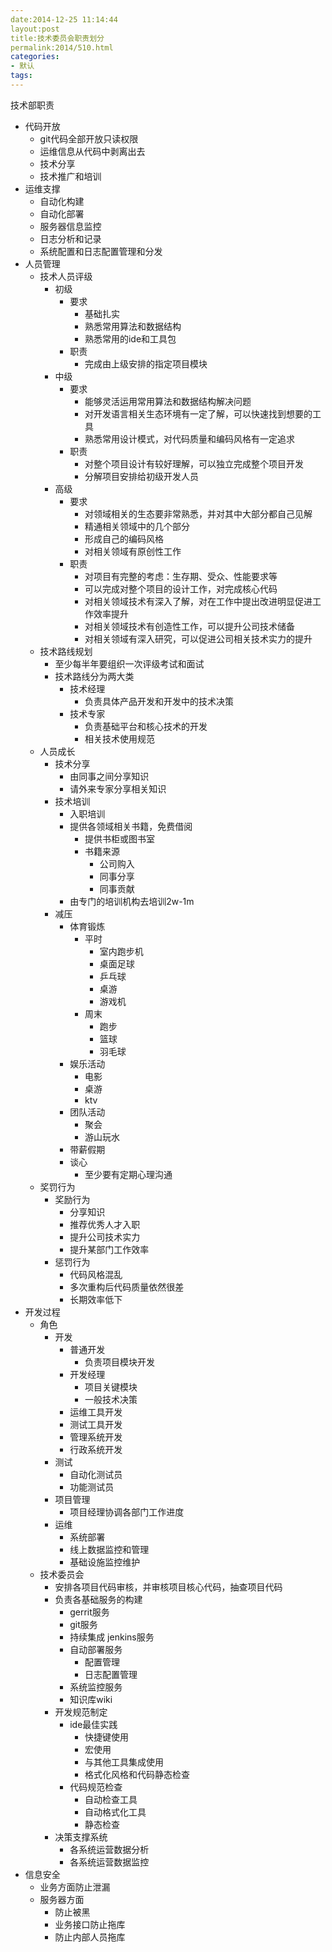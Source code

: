 ```yaml
---
date:2014-12-25 11:14:44
layout:post
title:技术委员会职责划分
permalink:2014/510.html
categories:
- 默认
tags:
---
```



<p> 技术部职责 </p> 
<ul> 
 <li> 代码开放 
  <ul> 
   <li> git代码全部开放只读权限 </li> 
   <li> 运维信息从代码中剥离出去 </li> 
   <li> 技术分享 </li> 
   <li> 技术推广和培训 </li> 
  </ul> </li> 
 <li> 运维支撑 
  <ul> 
   <li> 自动化构建 </li> 
   <li> 自动化部署 </li> 
   <li> 服务器信息监控 </li> 
   <li> 日志分析和记录 </li> 
   <li> 系统配置和日志配置管理和分发 </li> 
  </ul> </li> 
 <li> 人员管理 
  <ul> 
   <li> 技术人员评级 
    <ul> 
     <li> 初级 
      <ul> 
       <li> 要求 
        <ul> 
         <li> 基础扎实 </li> 
         <li> 熟悉常用算法和数据结构 </li> 
         <li> 熟悉常用的ide和工具包 </li> 
        </ul> </li> 
       <li> 职责 
        <ul> 
         <li> 完成由上级安排的指定项目模块 </li> 
        </ul> </li> 
      </ul> </li> 
     <li> 中级 
      <ul> 
       <li> 要求 
        <ul> 
         <li> 能够灵活运用常用算法和数据结构解决问题 </li> 
         <li> 对开发语言相关生态环境有一定了解，可以快速找到想要的工具 </li> 
         <li> 熟悉常用设计模式，对代码质量和编码风格有一定追求 </li> 
        </ul> </li> 
       <li> 职责 
        <ul> 
         <li> 对整个项目设计有较好理解，可以独立完成整个项目开发 </li> 
         <li> 分解项目安排给初级开发人员 </li> 
        </ul> </li> 
      </ul> </li> 
     <li> 高级 
      <ul> 
       <li> 要求 
        <ul> 
         <li> 对领域相关的生态要非常熟悉，并对其中大部分都自己见解 </li> 
         <li> 精通相关领域中的几个部分 </li> 
         <li> 形成自己的编码风格 </li> 
         <li> 对相关领域有原创性工作 </li> 
        </ul> </li> 
       <li> 职责 
        <ul> 
         <li> 对项目有完整的考虑：生存期、受众、性能要求等 </li> 
         <li> 可以完成对整个项目的设计工作，对完成核心代码 </li> 
         <li> 对相关领域技术有深入了解，对在工作中提出改进明显促进工作效率提升 </li> 
         <li> 对相关领域技术有创造性工作，可以提升公司技术储备 </li> 
         <li> 对相关领域有深入研究，可以促进公司相关技术实力的提升 </li> 
        </ul> </li> 
      </ul> </li> 
    </ul> </li> 
   <li> 技术路线规划 
    <ul> 
     <li> 至少每半年要组织一次评级考试和面试 </li> 
     <li> 技术路线分为两大类 
      <ul> 
       <li> 技术经理 
        <ul> 
         <li> 负责具体产品开发和开发中的技术决策 </li> 
        </ul> </li> 
       <li> 技术专家 
        <ul> 
         <li> 负责基础平台和核心技术的开发 </li> 
         <li> 相关技术使用规范 </li> 
        </ul> </li> 
      </ul> </li> 
    </ul> </li> 
   <li> 人员成长 
    <ul> 
     <li> 技术分享 
      <ul> 
       <li> 由同事之间分享知识 </li> 
       <li> 请外来专家分享相关知识 </li> 
      </ul> </li> 
     <li> 技术培训 
      <ul> 
       <li> 入职培训 </li> 
       <li> 提供各领域相关书籍，免费借阅 
        <ul> 
         <li> 提供书柜或图书室 </li> 
         <li> 书籍来源 
          <ul> 
           <li> 公司购入 </li> 
           <li> 同事分享 </li> 
           <li> 同事贡献 </li> 
          </ul> </li> 
        </ul> </li> 
       <li> 由专门的培训机构去培训2w-1m </li> 
      </ul> </li> 
     <li> 减压 
      <ul> 
       <li> 体育锻炼 
        <ul> 
         <li> 平时 
          <ul> 
           <li> 室内跑步机 </li> 
           <li> 桌面足球 </li> 
           <li> 乒乓球 </li> 
           <li> 桌游 </li> 
           <li> 游戏机 </li> 
          </ul> </li> 
         <li> 周末 
          <ul> 
           <li> 跑步 </li> 
           <li> 篮球 </li> 
           <li> 羽毛球 </li> 
          </ul> </li> 
        </ul> </li> 
       <li> 娱乐活动 
        <ul> 
         <li> 电影 </li> 
         <li> 桌游 </li> 
         <li> ktv </li> 
        </ul> </li> 
       <li> 团队活动 
        <ul> 
         <li> 聚会 </li> 
         <li> 游山玩水 </li> 
        </ul> </li> 
       <li> 带薪假期 </li> 
       <li> 谈心 
        <ul> 
         <li> 至少要有定期心理沟通 </li> 
        </ul> </li> 
      </ul> </li> 
    </ul> </li> 
   <li> 奖罚行为 
    <ul> 
     <li> 奖励行为 
      <ul> 
       <li> 分享知识 </li> 
       <li> 推荐优秀人才入职 </li> 
       <li> 提升公司技术实力 </li> 
       <li> 提升某部门工作效率 </li> 
      </ul> </li> 
     <li> 惩罚行为 
      <ul> 
       <li> 代码风格混乱 </li> 
       <li> 多次重构后代码质量依然很差 </li> 
       <li> 长期效率低下 </li> 
      </ul> </li> 
    </ul> </li> 
  </ul> </li> 
 <li> 开发过程 
  <ul> 
   <li> 角色 
    <ul> 
     <li> 开发 
      <ul> 
       <li> 普通开发 
        <ul> 
         <li> 负责项目模块开发 </li> 
        </ul> </li> 
       <li> 开发经理 
        <ul> 
         <li> 项目关键模块 </li> 
         <li> 一般技术决策 </li> 
        </ul> </li> 
       <li> 运维工具开发 </li> 
       <li> 测试工具开发 </li> 
       <li> 管理系统开发 </li> 
       <li> 行政系统开发 </li> 
      </ul> </li> 
     <li> 测试 
      <ul> 
       <li> 自动化测试员 </li> 
       <li> 功能测试员 </li> 
      </ul> </li> 
     <li> 项目管理 
      <ul> 
       <li> 项目经理协调各部门工作进度 </li> 
      </ul> </li> 
     <li> 运维 
      <ul> 
       <li> 系统部署 </li> 
       <li> 线上数据监控和管理 </li> 
       <li> 基础设施监控维护 </li> 
      </ul> </li> 
    </ul> </li> 
   <li> 技术委员会 
    <ul> 
     <li> 安排各项目代码审核，并审核项目核心代码，抽查项目代码 </li> 
     <li> 负责各基础服务的构建 
      <ul> 
       <li> gerrit服务 </li> 
       <li> git服务 </li> 
       <li> 持续集成 jenkins服务 </li> 
       <li> 自动部署服务 
        <ul> 
         <li> 配置管理 </li> 
         <li> 日志配置管理 </li> 
        </ul> </li> 
       <li> 系统监控服务 </li> 
       <li> 知识库wiki </li> 
      </ul> </li> 
     <li> 开发规范制定 
      <ul> 
       <li> ide最佳实践 
        <ul> 
         <li> 快捷键使用 </li> 
         <li> 宏使用 </li> 
         <li> 与其他工具集成使用 </li> 
         <li> 格式化风格和代码静态检查 </li> 
        </ul> </li> 
       <li> 代码规范检查 
        <ul> 
         <li> 自动检查工具 </li> 
         <li> 自动格式化工具 </li> 
         <li> 静态检查 </li> 
        </ul> </li> 
      </ul> </li> 
     <li> 决策支撑系统 
      <ul> 
       <li> 各系统运营数据分析 </li> 
       <li> 各系统运营数据监控 </li> 
      </ul> </li> 
    </ul> </li> 
  </ul> </li> 
 <li> 信息安全 
  <ul> 
   <li> 业务方面防止泄漏 </li> 
   <li> 服务器方面 
    <ul> 
     <li> 防止被黑 </li> 
     <li> 业务接口防止拖库 </li> 
     <li> 防止内部人员拖库 &nbsp; </li> 
    </ul> </li> 
  </ul> </li> 
</ul>